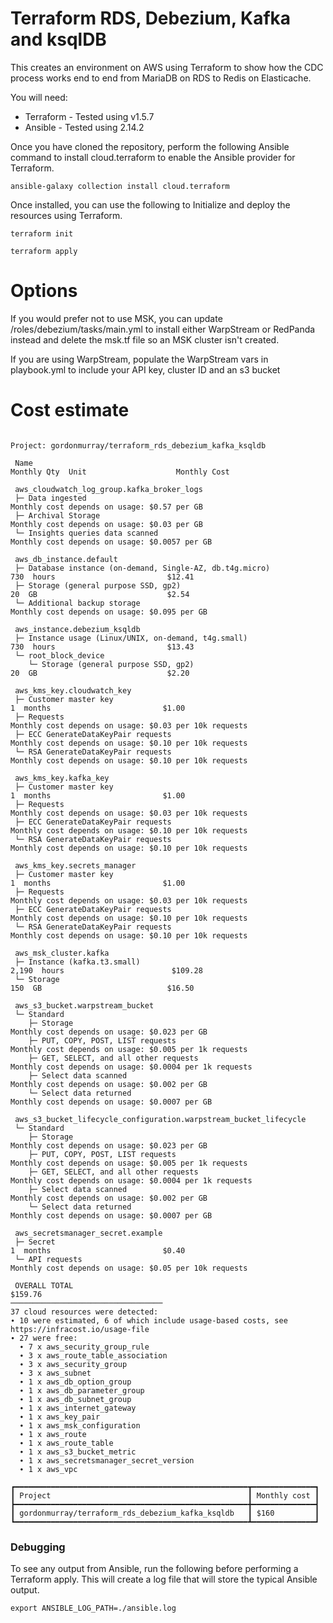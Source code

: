 # Terraform RDS, Debezium, Kafka and ksqlDB

This creates an environment on AWS using Terraform to show how the CDC process works end to end from MariaDB on RDS to Redis on Elasticache.

You will need:

* Terraform - Tested using v1.5.7
* Ansible - Tested using 2.14.2

Once you have cloned the repository, perform the following Ansible command to install cloud.terraform to enable the Ansible provider for Terraform.

```
ansible-galaxy collection install cloud.terraform
```

Once installed, you can use the following to Initialize and deploy the resources using Terraform.

```
terraform init

terraform apply
```

# Options

If you would prefer not to use MSK, you can update /roles/debezium/tasks/main.yml to install either WarpStream or RedPanda instead and delete the msk.tf file so an MSK cluster isn't created.

If you are using WarpStream, populate the WarpStream vars in playbook.yml to include your API key, cluster ID and an s3 bucket


# Cost estimate

```

Project: gordonmurray/terraform_rds_debezium_kafka_ksqldb

 Name                                                                     Monthly Qty  Unit                    Monthly Cost

 aws_cloudwatch_log_group.kafka_broker_logs
 ├─ Data ingested                                                   Monthly cost depends on usage: $0.57 per GB
 ├─ Archival Storage                                                Monthly cost depends on usage: $0.03 per GB
 └─ Insights queries data scanned                                   Monthly cost depends on usage: $0.0057 per GB

 aws_db_instance.default
 ├─ Database instance (on-demand, Single-AZ, db.t4g.micro)                        730  hours                         $12.41
 ├─ Storage (general purpose SSD, gp2)                                             20  GB                             $2.54
 └─ Additional backup storage                                       Monthly cost depends on usage: $0.095 per GB

 aws_instance.debezium_ksqldb
 ├─ Instance usage (Linux/UNIX, on-demand, t4g.small)                             730  hours                         $13.43
 └─ root_block_device
    └─ Storage (general purpose SSD, gp2)                                          20  GB                             $2.20

 aws_kms_key.cloudwatch_key
 ├─ Customer master key                                                             1  months                         $1.00
 ├─ Requests                                                        Monthly cost depends on usage: $0.03 per 10k requests
 ├─ ECC GenerateDataKeyPair requests                                Monthly cost depends on usage: $0.10 per 10k requests
 └─ RSA GenerateDataKeyPair requests                                Monthly cost depends on usage: $0.10 per 10k requests

 aws_kms_key.kafka_key
 ├─ Customer master key                                                             1  months                         $1.00
 ├─ Requests                                                        Monthly cost depends on usage: $0.03 per 10k requests
 ├─ ECC GenerateDataKeyPair requests                                Monthly cost depends on usage: $0.10 per 10k requests
 └─ RSA GenerateDataKeyPair requests                                Monthly cost depends on usage: $0.10 per 10k requests

 aws_kms_key.secrets_manager
 ├─ Customer master key                                                             1  months                         $1.00
 ├─ Requests                                                        Monthly cost depends on usage: $0.03 per 10k requests
 ├─ ECC GenerateDataKeyPair requests                                Monthly cost depends on usage: $0.10 per 10k requests
 └─ RSA GenerateDataKeyPair requests                                Monthly cost depends on usage: $0.10 per 10k requests

 aws_msk_cluster.kafka
 ├─ Instance (kafka.t3.small)                                                   2,190  hours                        $109.28
 └─ Storage                                                                       150  GB                            $16.50

 aws_s3_bucket.warpstream_bucket
 └─ Standard
    ├─ Storage                                                      Monthly cost depends on usage: $0.023 per GB
    ├─ PUT, COPY, POST, LIST requests                               Monthly cost depends on usage: $0.005 per 1k requests
    ├─ GET, SELECT, and all other requests                          Monthly cost depends on usage: $0.0004 per 1k requests
    ├─ Select data scanned                                          Monthly cost depends on usage: $0.002 per GB
    └─ Select data returned                                         Monthly cost depends on usage: $0.0007 per GB

 aws_s3_bucket_lifecycle_configuration.warpstream_bucket_lifecycle
 └─ Standard
    ├─ Storage                                                      Monthly cost depends on usage: $0.023 per GB
    ├─ PUT, COPY, POST, LIST requests                               Monthly cost depends on usage: $0.005 per 1k requests
    ├─ GET, SELECT, and all other requests                          Monthly cost depends on usage: $0.0004 per 1k requests
    ├─ Select data scanned                                          Monthly cost depends on usage: $0.002 per GB
    └─ Select data returned                                         Monthly cost depends on usage: $0.0007 per GB

 aws_secretsmanager_secret.example
 ├─ Secret                                                                          1  months                         $0.40
 └─ API requests                                                    Monthly cost depends on usage: $0.05 per 10k requests

 OVERALL TOTAL                                                                                                      $159.76
──────────────────────────────────
37 cloud resources were detected:
∙ 10 were estimated, 6 of which include usage-based costs, see https://infracost.io/usage-file
∙ 27 were free:
  ∙ 7 x aws_security_group_rule
  ∙ 3 x aws_route_table_association
  ∙ 3 x aws_security_group
  ∙ 3 x aws_subnet
  ∙ 1 x aws_db_option_group
  ∙ 1 x aws_db_parameter_group
  ∙ 1 x aws_db_subnet_group
  ∙ 1 x aws_internet_gateway
  ∙ 1 x aws_key_pair
  ∙ 1 x aws_msk_configuration
  ∙ 1 x aws_route
  ∙ 1 x aws_route_table
  ∙ 1 x aws_s3_bucket_metric
  ∙ 1 x aws_secretsmanager_secret_version
  ∙ 1 x aws_vpc

┏━━━━━━━━━━━━━━━━━━━━━━━━━━━━━━━━━━━━━━━━━━━━━━━━━━━━┳━━━━━━━━━━━━━━┓
┃ Project                                            ┃ Monthly cost ┃
┣━━━━━━━━━━━━━━━━━━━━━━━━━━━━━━━━━━━━━━━━━━━━━━━━━━━━╋━━━━━━━━━━━━━━┫
┃ gordonmurray/terraform_rds_debezium_kafka_ksqldb   ┃ $160         ┃
┗━━━━━━━━━━━━━━━━━━━━━━━━━━━━━━━━━━━━━━━━━━━━━━━━━━━━┻━━━━━━━━━━━━━━┛
```

### Debugging

To see any output from Ansible, run the following before performing a Terraform apply. This will create a log file that will store the typical Ansible output.

```
export ANSIBLE_LOG_PATH=./ansible.log
```
